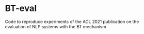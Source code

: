 # BT-eval
Code to reproduce experiments of the ACL 2021 publication on the evaluation of NLP systems with the BT mechanism
